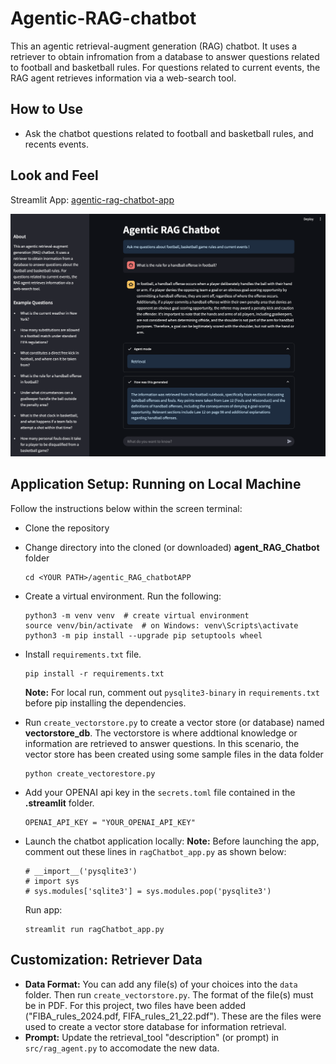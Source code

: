 # Agentic-RAG-chatbot

This an agentic retrieval-augment generation (RAG) chatbot. It uses a retriever to obtain infromation from a database to answer questions related to football and basketball rules. For questions related to current events, the RAG agent retrieves information via a web-search tool.

## How to Use

-  Ask the chatbot questions related to football and basketball rules, and recents events.


## Look and Feel
Streamlit App: [agentic-rag-chatbot-app](https://agentic-rag-chatbot-app.streamlit.app)

![RAG chatbot app](tmp/app_ftrontend.png)

## Application Setup: Running on Local Machine
Follow the instructions below within the screen terminal:

- Clone the repository 

- Change directory into the cloned (or downloaded) **agent_RAG_Chatbot** folder
    ```
    cd <YOUR PATH>/agentic_RAG_chatbotAPP
    ```
  
- Create a virtual environment. Run the following:
    ```
    python3 -m venv venv  # create virtual environment
    source venv/bin/activate  # on Windows: venv\Scripts\activate
    python3 -m pip install --upgrade pip setuptools wheel
    ```

- Install `requirements.txt` file.
    ```
    pip install -r requirements.txt
    ```
    **Note:** For local run, comment out `pysqlite3-binary` in `requirements.txt` before pip installing the dependencies.

- Run `create_vectorstore.py` to create a vector store (or database) named **vectorstore_db**. The vectorstore is where addtional knowledge or information are retrieved to answer questions. In this scenario, the vector store has been created using some sample files in the data folder
    ```
    python create_vectorestore.py
    ```
- Add your OPENAI api key in the `secrets.toml` file contained in the **.streamlit** folder.

    ```
    OPENAI_API_KEY = "YOUR_OPENAI_API_KEY"
    ```

- Launch the chatbot application locally:
    **Note:** Before launching the app, comment out these lines in `ragChatbot_app.py` as shown below:
  ```
  # __import__('pysqlite3')
  # import sys
  # sys.modules['sqlite3'] = sys.modules.pop('pysqlite3')
  ```
    Run app:
    ```
    streamlit run ragChatbot_app.py
    ```

## Customization: Retriever Data
- **Data Format:** You can add any file(s) of your choices into the `data` folder. Then run `create_vectorstore.py`. The format of the file(s) must be in PDF. For this project, two files have been added ("FIBA_rules_2024.pdf, FIFA_rules_21_22.pdf"). These are the files were used to create a vector store database for information retrieval. 
- **Prompt:** Update the retrieval_tool "description" (or prompt) in `src/rag_agent.py` to accomodate the new data.